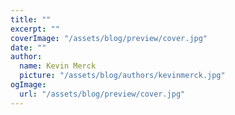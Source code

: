 ```yaml
---
title: ""
excerpt: ""
coverImage: "/assets/blog/preview/cover.jpg"
date: ""
author:
  name: Kevin Merck
  picture: "/assets/blog/authors/kevinmerck.jpg"
ogImage:
  url: "/assets/blog/preview/cover.jpg"
---
```

